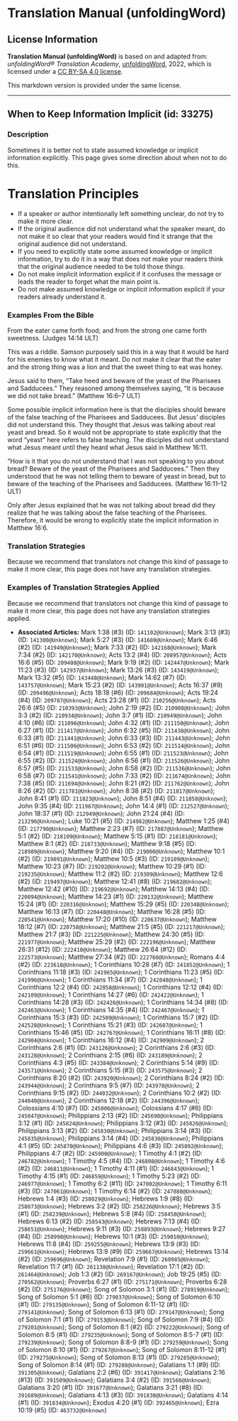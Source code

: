 # Translation Manual (unfoldingWord)

## License Information

**Translation Manual (unfoldingWord)** is based on and adapted from: _unfoldingWord® Translation Academy_, [unfoldingWord](https://unfoldingword.org/utw), 2022, which is licensed under a [CC BY-SA 4.0 license](https://creativecommons.org/licenses/by-sa/4.0/legalcode.en).

This markdown version is provided under the same license.



--------------------------------

## When to Keep Information Implicit (id: 33275)

### Description

Sometimes it is better not to state assumed knowledge or implicit information explicitly. This page gives some direction about when not to do this.

Translation Principles
======================

* If a speaker or author intentionally left something unclear, do not try to make it more clear.
* If the original audience did not understand what the speaker meant, do not make it so clear that your readers would find it strange that the original audience did not understand.
* If you need to explicitly state some assumed knowledge or implicit information, try to do it in a way that does not make your readers think that the original audience needed to be told those things.
* Do not make implicit information explicit if it confuses the message or leads the reader to forget what the main point is.
* Do not make assumed knowledge or implicit information explicit if your readers already understand it.

### Examples From the Bible

From the eater came forth food; and from the strong one came forth sweetness. (Judges 14:14 ULT)

This was a riddle. Samson purposely said this in a way that it would be hard for his enemies to know what it meant. Do not make it clear that the eater and the strong thing was a lion and that the sweet thing to eat was honey.

Jesus said to them, “Take heed and beware of the yeast of the Pharisees and Sadducees.” They reasoned among themselves saying, “It is because we did not take bread.” (Matthew 16:6–7 ULT)

Some possible implicit information here is that the disciples should beware of the false teaching of the Pharisees and Sadducees. But Jesus’ disciples did not understand this. They thought that Jesus was talking about real yeast and bread. So it would not be appropriate to state explicitly that the word “yeast” here refers to false teaching. The disciples did not understand what Jesus meant until they heard what Jesus said in Matthew 16:11\.

“How is it that you do not understand that I was not speaking to you about bread? Beware of the yeast of the Pharisees and Sadducees.” Then they understood that he was not telling them to beware of yeast in bread, but to beware of the teaching of the Pharisees and Sadducees. (Matthew 16:11–12 ULT)

Only after Jesus explained that he was not talking about bread did they realize that he was talking about the false teaching of the Pharisees. Therefore, it would be wrong to explicitly state the implicit information in Matthew 16:6\.

### Translation Strategies

Because we recommend that translators not change this kind of passage to make it more clear, this page does not have any translation strategies.

### Examples of Translation Strategies Applied

Because we recommend that translators not change this kind of passage to make it more clear, this page does not have any translation strategies applied.

* **Associated Articles:** Mark 1:38 (#3) (ID: `141102@Unknown`); Mark 3:13 (#3) (ID: `141300@Unknown`); Mark 5:27 (#3) (ID: `141680@Unknown`); Mark 6:46 (#2) (ID: `141949@Unknown`); Mark 7:33 (#2) (ID: `142168@Unknown`); Mark 7:34 (#2) (ID: `142170@Unknown`); Acts 13:2 (#4) (ID: `208957@Unknown`); Acts 16:6 (#5) (ID: `209408@Unknown`); Mark 9:19 (#2) (ID: `142447@Unknown`); Mark 11:23 (#3) (ID: `142937@Unknown`); Mark 13:26 (#3) (ID: `143419@Unknown`); Mark 13:32 (#5) (ID: `143448@Unknown`); Mark 14:62 (#7) (ID: `143757@Unknown`); Mark 15:23 (#2) (ID: `143901@Unknown`); Acts 16:37 (#9) (ID: `209496@Unknown`); Acts 18:18 (#6) (ID: `209684@Unknown`); Acts 19:24 (#4) (ID: `209787@Unknown`); Acts 23:28 (#1) (ID: `210256@Unknown`); Acts 26:6 (#5) (ID: `210393@Unknown`); John 2:19 (#2) (ID: `210908@Unknown`); John 3:3 (#2) (ID: `210934@Unknown`); John 3:7 (#1) (ID: `210949@Unknown`); John 4:10 (#6) (ID: `211096@Unknown`); John 4:32 (#1) (ID: `211150@Unknown`); John 6:27 (#1) (ID: `211417@Unknown`); John 6:32 (#5) (ID: `211438@Unknown`); John 6:33 (#1) (ID: `211441@Unknown`); John 6:33 (#3) (ID: `211443@Unknown`); John 6:51 (#6) (ID: `211506@Unknown`); John 6:53 (#2) (ID: `211514@Unknown`); John 6:54 (#1) (ID: `211519@Unknown`); John 6:55 (#1) (ID: `211523@Unknown`); John 6:55 (#2) (ID: `211524@Unknown`); John 6:56 (#1) (ID: `211526@Unknown`); John 6:57 (#5) (ID: `211533@Unknown`); John 6:58 (#2) (ID: `211536@Unknown`); John 6:58 (#7) (ID: `211541@Unknown`); John 7:33 (#2) (ID: `211674@Unknown`); John 7:38 (#5) (ID: `211694@Unknown`); John 8:21 (#2) (ID: `211762@Unknown`); John 8:26 (#2) (ID: `211781@Unknown`); John 8:38 (#2) (ID: `211817@Unknown`); John 8:41 (#1) (ID: `211823@Unknown`); John 8:51 (#4) (ID: `211858@Unknown`); John 9:35 (#4) (ID: `211967@Unknown`); John 14:4 (#1) (ID: `212527@Unknown`); John 18:37 (#1) (ID: `212949@Unknown`); John 21:24 (#4) (ID: `213296@Unknown`); Luke 10:21 (#5) (ID: `214982@Unknown`); Matthew 1:25 (#4) (ID: `217790@Unknown`); Matthew 2:23 (#7) (ID: `217887@Unknown`); Matthew 5:1 (#2) (ID: `218109@Unknown`); Matthew 5:15 (#1) (ID: `218181@Unknown`); Matthew 8:1 (#2) (ID: `218733@Unknown`); Matthew 9:18 (#5) (ID: `218989@Unknown`); Matthew 9:20 (#4) (ID: `219000@Unknown`); Matthew 10:1 (#2) (ID: `219091@Unknown`); Matthew 10:5 (#3) (ID: `219109@Unknown`); Matthew 10:23 (#7) (ID: `219202@Unknown`); Matthew 10:29 (#1) (ID: `219235@Unknown`); Matthew 11:2 (#2) (ID: `219309@Unknown`); Matthew 12:6 (#2) (ID: `219497@Unknown`); Matthew 12:41 (#8) (ID: `219682@Unknown`); Matthew 12:42 (#10) (ID: `219692@Unknown`); Matthew 14:13 (#4) (ID: `220094@Unknown`); Matthew 14:23 (#1) (ID: `220132@Unknown`); Matthew 15:24 (#1) (ID: `220316@Unknown`); Matthew 15:29 (#5) (ID: `220348@Unknown`); Matthew 16:13 (#7) (ID: `220448@Unknown`); Matthew 16:28 (#5) (ID: `220541@Unknown`); Matthew 17:20 (#10) (ID: `220637@Unknown`); Matthew 18:12 (#7) (ID: `220758@Unknown`); Matthew 21:5 (#5) (ID: `221217@Unknown`); Matthew 21:7 (#3) (ID: `221225@Unknown`); Matthew 24:30 (#5) (ID: `221977@Unknown`); Matthew 25:29 (#2) (ID: `222196@Unknown`); Matthew 26:31 (#12) (ID: `222410@Unknown`); Matthew 26:64 (#12) (ID: `222573@Unknown`); Matthew 27:34 (#2) (ID: `222760@Unknown`); Romans 4:4 (#2) (ID: `223618@Unknown`); 1 Corinthians 10:28 (#7) (ID: `241852@Unknown`); 1 Corinthians 11:18 (#3) (ID: `241965@Unknown`); 1 Corinthians 11:23 (#5) (ID: `241996@Unknown`); 1 Corinthians 11:34 (#7) (ID: `242048@Unknown`); 1 Corinthians 12:2 (#4) (ID: `242058@Unknown`); 1 Corinthians 12:12 (#4) (ID: `242109@Unknown`); 1 Corinthians 14:27 (#6) (ID: `242422@Unknown`); 1 Corinthians 14:28 (#3) (ID: `242426@Unknown`); 1 Corinthians 14:34 (#8) (ID: `242463@Unknown`); 1 Corinthians 14:35 (#4) (ID: `242467@Unknown`); 1 Corinthians 15:3 (#3) (ID: `242509@Unknown`); 1 Corinthians 15:7 (#2) (ID: `242528@Unknown`); 1 Corinthians 15:21 (#3) (ID: `242607@Unknown`); 1 Corinthians 15:46 (#5) (ID: `242767@Unknown`); 1 Corinthians 16:11 (#8) (ID: `242904@Unknown`); 1 Corinthians 16:12 (#4) (ID: `242909@Unknown`); 2 Corinthians 2:6 (#1) (ID: `243126@Unknown`); 2 Corinthians 2:6 (#3) (ID: `243128@Unknown`); 2 Corinthians 2:15 (#6) (ID: `243189@Unknown`); 2 Corinthians 4:3 (#5) (ID: `243384@Unknown`); 2 Corinthians 5:14 (#9) (ID: `243571@Unknown`); 2 Corinthians 5:15 (#3) (ID: `243575@Unknown`); 2 Corinthians 8:20 (#2) (ID: `243920@Unknown`); 2 Corinthians 8:24 (#2) (ID: `243944@Unknown`); 2 Corinthians 9:5 (#7) (ID: `243978@Unknown`); 2 Corinthians 9:15 (#2) (ID: `244032@Unknown`); 2 Corinthians 10:2 (#2) (ID: `244040@Unknown`); 2 Corinthians 12:18 (#2) (ID: `244396@Unknown`); Colossians 4:10 (#7) (ID: `245006@Unknown`); Colossians 4:17 (#6) (ID: `245047@Unknown`); Philippians 2:13 (#2) (ID: `245698@Unknown`); Philippians 3:12 (#1) (ID: `245824@Unknown`); Philippians 3:12 (#3) (ID: `245826@Unknown`); Philippians 3:13 (#2) (ID: `245830@Unknown`); Philippians 3:14 (#3) (ID: `245835@Unknown`); Philippians 3:14 (#4) (ID: `245836@Unknown`); Philippians 4:1 (#5) (ID: `245870@Unknown`); Philippians 4:6 (#3) (ID: `245892@Unknown`); Philippians 4:7 (#2) (ID: `245900@Unknown`); 1 Timothy 4:1 (#2) (ID: `246782@Unknown`); 1 Timothy 4:5 (#4) (ID: `246808@Unknown`); 1 Timothy 4:6 (#2) (ID: `246811@Unknown`); 1 Timothy 4:11 (#1) (ID: `246843@Unknown`); 1 Timothy 4:15 (#1) (ID: `246859@Unknown`); 1 Timothy 5:23 (#2) (ID: `246977@Unknown`); 1 Timothy 6:2 (#11) (ID: `247002@Unknown`); 1 Timothy 6:11 (#3) (ID: `247061@Unknown`); 1 Timothy 6:14 (#2) (ID: `247080@Unknown`); Hebrews 1:4 (#3) (ID: `258029@Unknown`); Hebrews 1:9 (#8) (ID: `258073@Unknown`); Hebrews 3:2 (#2) (ID: `258226@Unknown`); Hebrews 3:5 (#1) (ID: `258239@Unknown`); Hebrews 5:8 (#4) (ID: `258458@Unknown`); Hebrews 6:13 (#2) (ID: `258543@Unknown`); Hebrews 7:13 (#4) (ID: `258651@Unknown`); Hebrews 9:11 (#3) (ID: `258893@Unknown`); Hebrews 9:27 (#4) (ID: `258998@Unknown`); Hebrews 10:1 (#3) (ID: `259010@Unknown`); Hebrews 11:8 (#4) (ID: `259255@Unknown`); Hebrews 13:9 (#3) (ID: `259661@Unknown`); Hebrews 13:9 (#9) (ID: `259667@Unknown`); Hebrews 13:14 (#2) (ID: `259696@Unknown`); Revelation 7:9 (#1) (ID: `260985@Unknown`); Revelation 11:7 (#1) (ID: `261138@Unknown`); Revelation 17:1 (#2) (ID: `261464@Unknown`); Job 1:3 (#2) (ID: `269167@Unknown`); Job 19:25 (#5) (ID: `270562@Unknown`); Proverbs 6:27 (#1) (ID: `275171@Unknown`); Proverbs 6:28 (#2) (ID: `275176@Unknown`); Song of Solomon 3:1 (#1) (ID: `278919@Unknown`); Song of Solomon 5:1 (#6) (ID: `279037@Unknown`); Song of Solomon 6:10 (#1) (ID: `279135@Unknown`); Song of Solomon 6:11-12 (#1) (ID: `279141@Unknown`); Song of Solomon 6:13 (#1) (ID: `279147@Unknown`); Song of Solomon 7:1 (#1) (ID: `279153@Unknown`); Song of Solomon 7:9 (#4) (ID: `279201@Unknown`); Song of Solomon 8:1 (#2) (ID: `279222@Unknown`); Song of Solomon 8:5 (#1) (ID: `279235@Unknown`); Song of Solomon 8:5-7 (#1) (ID: `279239@Unknown`); Song of Solomon 8:8-9 (#1) (ID: `279259@Unknown`); Song of Solomon 8:10 (#1) (ID: `279267@Unknown`); Song of Solomon 8:11-12 (#1) (ID: `279275@Unknown`); Song of Solomon 8:13 (#1) (ID: `279285@Unknown`); Song of Solomon 8:14 (#1) (ID: `279288@Unknown`); Galatians 1:1 (#9) (ID: `391305@Unknown`); Galatians 2:2 (#6) (ID: `391417@Unknown`); Galatians 2:16 (#13) (ID: `391509@Unknown`); Galatians 3:4 (#2) (ID: `391566@Unknown`); Galatians 3:20 (#1) (ID: `391677@Unknown`); Galatians 3:21 (#8) (ID: `391689@Unknown`); Galatians 4:13 (#3) (ID: `391830@Unknown`); Galatians 4:14 (#1) (ID: `391834@Unknown`); Exodus 4:20 (#1) (ID: `392465@Unknown`); Ezra 10:19 (#5) (ID: `463732@Unknown`)


